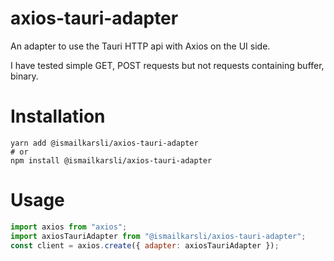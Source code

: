 # axios-tauri-adapter

An adapter to use the Tauri HTTP api with Axios on the UI side.

I have tested simple GET, POST requests but not requests containing buffer, binary.

# Installation

```shell
yarn add @ismailkarsli/axios-tauri-adapter
# or
npm install @ismailkarsli/axios-tauri-adapter
```

# Usage

```js
import axios from "axios";
import axiosTauriAdapter from "@ismailkarsli/axios-tauri-adapter";
const client = axios.create({ adapter: axiosTauriAdapter });
```
